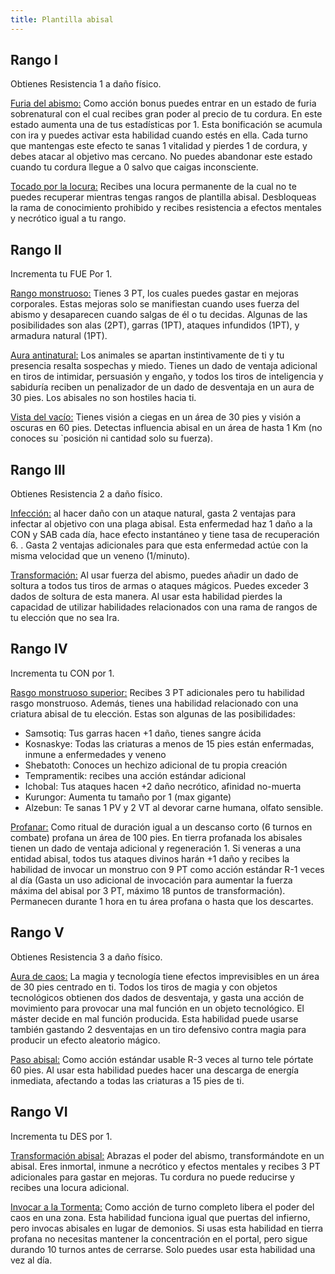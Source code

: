 ```yaml
---
title: Plantilla abisal
---
```


## Rango I

Obtienes Resistencia 1 a daño físico. 

<u>Furia del abismo:</u> Como acción bonus puedes entrar en un estado de furia sobrenatural con el cual recibes gran poder al precio de tu cordura. En este estado aumenta una de tus estadísticas por 1. Esta bonificación se acumula con ira y puedes activar esta habilidad cuando estés en ella. Cada turno que mantengas este efecto te sanas 1 vitalidad y pierdes 1 de cordura, y debes atacar al objetivo mas cercano. No puedes abandonar este estado cuando tu cordura llegue a 0 salvo que caigas inconsciente.

<u>Tocado por la locura:</u> Recibes una locura permanente de la cual no te puedes recuperar mientras tengas rangos de plantilla abisal. Desbloqueas la rama de conocimiento prohibido y recibes resistencia a efectos mentales y necrótico igual a tu rango.

## Rango II

Incrementa tu FUE Por 1.

<u>Rango monstruoso:</u> Tienes 3 PT, los cuales puedes gastar en mejoras corporales. Estas mejoras solo se manifiestan cuando uses fuerza del abismo y desaparecen cuando salgas de él o tu decidas. Algunas de las posibilidades son alas (2PT), garras (1PT), ataques infundidos (1PT), y armadura natural (1PT).

<u>Aura antinatural:</u> Los animales se apartan instintivamente de ti y tu presencia resalta sospechas y miedo. Tienes un dado de ventaja adicional en tiros de intimidar, persuasión y engaño, y todos los tiros de inteligencia y sabiduría reciben un penalizador de un dado de desventaja en un aura de 30 pies. Los abisales no son hostiles hacia ti.

<u>Vista del vacío:</u> Tienes visión a ciegas en un área de 30 pies y visión a oscuras en 60 pies. Detectas influencia abisal en un área de hasta 1 Km (no conoces su `posición ni cantidad solo su fuerza).

## Rango III

Obtienes Resistencia 2 a daño físico. 

<u>Infección:</u> al hacer daño con un ataque natural, gasta 2 ventajas para infectar al objetivo con una plaga abisal. Esta enfermedad haz 1 daño a la CON y SAB cada día, hace efecto instantáneo y tiene tasa de recuperación 6. . Gasta 2 ventajas adicionales para que esta enfermedad actúe con la misma velocidad que un veneno (1/minuto).

<u>Transformación:</u> Al usar fuerza del abismo, puedes añadir un dado de soltura a todos tus tiros de armas o ataques mágicos. Puedes exceder 3 dados de soltura de esta manera. Al usar esta habilidad pierdes la capacidad de utilizar habilidades relacionados con una rama de rangos de tu elección que no sea Ira.

## Rango IV

Incrementa tu CON por 1.

<u>Rasgo monstruoso superior:</u> Recibes 3 PT adicionales pero tu habilidad rasgo monstruoso. Además, tienes una habilidad relacionado con una criatura abisal  de tu elección. Estas son algunas de las posibilidades:

- Samsotiq: Tus garras hacen +1 daño, tienes sangre ácida
- Kosnaskye: Todas las criaturas a menos de 15 pies están enfermadas, inmune a enfermedades y veneno
- Shebatoth: Conoces un hechizo adicional de tu propia creación
- Tempramentik: recibes una acción estándar adicional
- Ichobal: Tus ataques hacen +2 daño necrótico, afinidad no-muerta
- Kurungor: Aumenta tu tamaño por 1 (max gigante)
- Alzebun: Te sanas 1 PV y 2 VT al devorar carne humana, olfato sensible.

<u>Profanar:</u> Como ritual de duración igual a un descanso corto (6 turnos en combate) profana un área de 100 pies. En tierra profanada los abisales tienen un dado de ventaja adicional y regeneración 1. Si veneras a una entidad abisal, todos tus ataques divinos harán +1 daño y recibes la habilidad de invocar un monstruo con 9 PT como acción estándar R-1 veces al día (Gasta un uso adicional de invocación para aumentar la fuerza máxima del abisal por 3 PT, máximo 18 puntos de transformación). Permanecen durante 1 hora en tu área profana o hasta que los descartes.

## Rango V

Obtienes Resistencia 3 a daño físico. 

<u>Aura de caos:</u> La magia y tecnología tiene efectos imprevisibles en un área de 30 pies centrado en ti. Todos los tiros de magia y con objetos tecnológicos obtienen dos dados de desventaja, y gasta una acción de movimiento para provocar una mal función en un objeto tecnológico. El máster decide en mal función producida. Esta habilidad puede usarse también gastando 2 desventajas en un tiro defensivo contra magia para producir un efecto aleatorio mágico.

<u>Paso abisal:</u> Como acción estándar usable R-3 veces al turno tele pórtate 60 pies. Al usar esta habilidad puedes hacer una descarga de energía inmediata, afectando a todas las criaturas a 15 pies de ti.

## Rango VI

Incrementa tu DES por 1.

<u>Transformación abisal:</u> Abrazas el poder del abismo, transformándote en un abisal. Eres inmortal, inmune a necrótico y efectos mentales y recibes 3 PT adicionales para gastar en mejoras. Tu cordura no puede reducirse y recibes una locura adicional.

<u>Invocar a la Tormenta:</u> Como acción de turno completo libera el poder del caos en una zona. Esta habilidad funciona igual que puertas del infierno, pero invocas abisales en lugar de demonios. Si usas esta habilidad en tierra profana no  necesitas mantener la concentración en el portal, pero sigue durando 10 turnos antes de cerrarse. Solo puedes usar esta habilidad una vez al día.